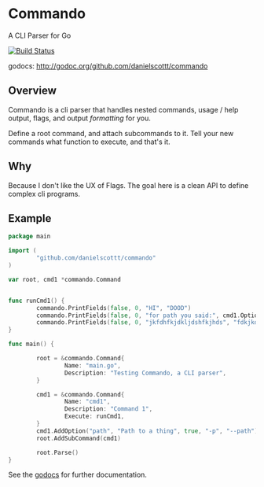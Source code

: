 Commando
========

A CLI Parser for Go

[![Build Status](https://travis-ci.org/danielscottt/commando.svg?branch=master)](https://travis-ci.org/danielscottt/commando)

godocs: http://godoc.org/github.com/danielscottt/commando

## Overview

Commando is a cli parser that handles nested commands, usage / help output, flags, and output _formatting_ for you.

Define a root command, and attach subcommands to it.  Tell your new commands what function to execute, and that's it.

## Why

Because I don't like the UX of Flags.  The goal here is a clean API to define complex cli programs.

## Example

```go
package main

import (
        "github.com/danielscottt/commando"
)

var root, cmd1 *commando.Command


func runCmd1() {
        commando.PrintFields(false, 0, "HI", "DOOD")
        commando.PrintFields(false, 0, "for path you said:", cmd1.Options["path"].Value)
        commando.PrintFields(false, 0, "jkfdhfkjdkljdshfkjhds", "fdkjkdfhjkdsfkjdsfh")
}

func main() {

        root = &commando.Command{
                Name: "main.go",
                Description: "Testing Commando, a CLI parser",
        }

        cmd1 = &commando.Command{
                Name: "cmd1",
                Description: "Command 1",
                Execute: runCmd1,
        }
        cmd1.AddOption("path", "Path to a thing", true, "-p", "--path")
        root.AddSubCommand(cmd1)

        root.Parse()
}
```

See the [godocs](http://godoc.org/github.com/danielscottt/commando) for further documentation.
